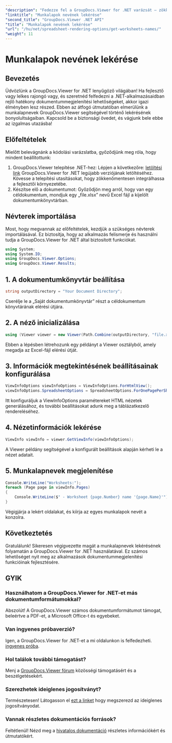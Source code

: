 ```yaml
---
"description": "Fedezze fel a GroupDocs.Viewer for .NET varázsát – zökkenőmentesen integrálja a dokumentummegtekintést alkalmazásaiba. Próbálja ki az ingyenes próbaverziót most!"
"linktitle": "Munkalapok nevének lekérése"
"second_title": "GroupDocs.Viewer .NET API"
"title": "Munkalapok nevének lekérése"
"url": "/hu/net/spreadsheet-rendering-options/get-worksheets-names/"
"weight": 11
---
```


# Munkalapok nevének lekérése

## Bevezetés
Üdvözlünk a GroupDocs.Viewer for .NET lenyűgöző világában! Ha fejlesztő vagy lelkes rajongó vagy, és szeretnéd felfedezni a .NET-alkalmazásaidban rejlő hatékony dokumentummegjelenítési lehetőségeket, akkor igazi élményben lesz részed. Ebben az átfogó útmutatóban elmerülünk a munkalapnevek GroupDocs.Viewer segítségével történő lekérésének bonyolultságaiban. Kapcsold be a biztonsági övedet, és vágjunk bele ebbe az izgalmas utazásba!
## Előfeltételek
Mielőtt belevágnánk a kódolási varázslatba, győződjünk meg róla, hogy mindent beállítottunk:
1. GroupDocs.Viewer telepítése .NET-hez: Lépjen a következőre: [letöltési link](https://releases.groupdocs.com/viewer/net/) GroupDocs.Viewer for .NET legújabb verziójának letöltéséhez. Kövesse a telepítési utasításokat, hogy zökkenőmentesen integrálhassa a fejlesztői környezetébe.
2. Készítse elő a dokumentumot: Győződjön meg arról, hogy van egy céldokumentum, mondjuk egy „file.xlsx” nevű Excel fájl a kijelölt dokumentumkönyvtárban.
## Névterek importálása
Most, hogy megvannak az előfeltételek, kezdjük a szükséges névterek importálásával. Ez biztosítja, hogy az alkalmazás felismerje és használni tudja a GroupDocs.Viewer for .NET által biztosított funkciókat.
```csharp
using System;
using System.IO;
using GroupDocs.Viewer.Options;
using GroupDocs.Viewer.Results;
```
## 1. A dokumentumkönyvtár beállítása
```csharp
string outputDirectory = "Your Document Directory";
```
Cserélje le a „Saját dokumentumkönyvtár” részt a céldokumentum könyvtárának elérési útjára.
## 2. A néző inicializálása
```csharp
using (Viewer viewer = new Viewer(Path.Combine(outputDirectory, "file.xlsx")))
```
Ebben a lépésben létrehozunk egy példányt a Viewer osztályból, amely megadja az Excel-fájl elérési útját.
## 3. Információk megtekintésének beállításainak konfigurálása
```csharp
ViewInfoOptions viewInfoOptions = ViewInfoOptions.ForHtmlView();
viewInfoOptions.SpreadsheetOptions = SpreadsheetOptions.ForOnePagePerSheet();
```
Itt konfiguráljuk a ViewInfoOptions paramétereket HTML nézetek generálásához, és további beállításokat adunk meg a táblázatkezelő rendereléséhez.
## 4. Nézetinformációk lekérése
```csharp
ViewInfo viewInfo = viewer.GetViewInfo(viewInfoOptions);
```
A Viewer példány segítségével a konfigurált beállítások alapján kérheti le a nézet adatait.
## 5. Munkalapnevek megjelenítése
```csharp
Console.WriteLine("Worksheets:");
foreach (Page page in viewInfo.Pages)
{
    Console.WriteLine($" - Worksheet {page.Number} name '{page.Name}'");
}
```
Végigjárja a lekért oldalakat, és kiírja az egyes munkalapok nevét a konzolra.
## Következtetés
Gratulálunk! Sikeresen végigvezette magát a munkalapnevek lekérésének folyamatán a GroupDocs.Viewer for .NET használatával. Ez számos lehetőséget nyit meg az alkalmazások dokumentummegjelenítési funkcióinak fejlesztésére.
## GYIK
### Használhatom a GroupDocs.Viewer for .NET-et más dokumentumformátumokkal?
Abszolút! A GroupDocs.Viewer számos dokumentumformátumot támogat, beleértve a PDF-et, a Microsoft Office-t és egyebeket.
### Van ingyenes próbaverzió?
Igen, a GroupDocs.Viewer for .NET-et a mi oldalunkon is felfedezheti. [ingyenes próba](https://releases.groupdocs.com/).
### Hol találok további támogatást?
Menj a [GroupDocs.Viewer fórum](https://forum.groupdocs.com/c/viewer/9) közösségi támogatásért és a beszélgetésekért.
### Szerezhetek ideiglenes jogosítványt?
Természetesen! Látogasson el [ezt a linket](https://purchase.groupdocs.com/temporary-license/) hogy megszerezd az ideiglenes jogosítványodat.
### Vannak részletes dokumentációs források?
Feltétlenül! Nézd meg a [hivatalos dokumentáció](https://tutorials.groupdocs.com/viewer/net/) részletes információkért és útmutatókért.